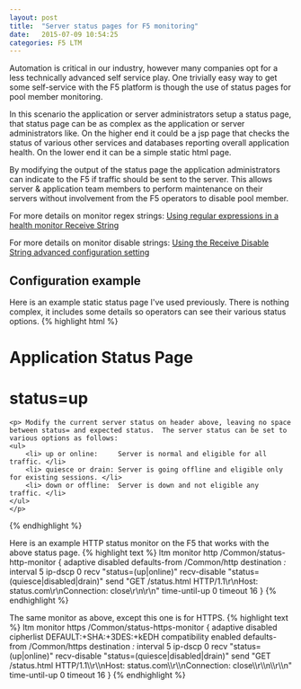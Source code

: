 ```yaml
---
layout: post
title:  "Server status pages for F5 monitoring"
date:   2015-07-09 10:54:25
categories: F5 LTM
---
```


Automation is critical in our industry, however many companies opt for a less technically advanced self service play.  One trivially easy way to get some self-service with the F5 platform is though the use of status pages for pool member monitoring.

In this scenario the application or server administrators setup a status page, that status page can be as complex as the application or server administrators like.  On the higher end it could be a jsp page that checks the status of various other services and databases reporting overall application health.  On the lower end it can be a simple static html page.

By modifying the output of the status page the application administrators can indicate to the F5 if traffic should be sent to the server.  This allows server & application team members to perform maintenance on their servers without involvement from the F5 operators to disable pool member.

For more details on monitor regex strings: [Using regular expressions in a health monitor Receive String](https://support.f5.com/kb/en-us/solutions/public/5000/900/sol5917.html)

For more details on monitor disable strings: [Using the Receive Disable String advanced configuration setting](https://support.f5.com/kb/en-us/solutions/public/12000/800/sol12818.html)


## Configuration example

Here is an example static status page I've used previously.  There is nothing complex, it includes some details so operators can see their various status options.
{% highlight html %}
<!DOCTYPE html>
<html lang="en">
  <head>
    <meta http-equiv="content-type" content="text/html; charset=UTF-8">
    <title> Application Status Page </title>
  </head>
  <body>
    <h1> Application Status Page </h1>
    <h1> status=up </h1>

    <p> Modify the current server status on header above, leaving no space between status= and expected status.  The server status can be set to various options as follows:
    <ul>
        <li> up or online:     Server is normal and eligible for all traffic. </li>
        <li> quiesce or drain: Server is going offline and eligible only for existing sessions. </li>
        <li> down or offline:  Server is down and not eligible any traffic. </li>
    </ul>
    </p>
  </body>
</html>
{% endhighlight %}

Here is an example HTTP status monitor on the F5 that works with the above status page.
{% highlight text %}
ltm monitor http /Common/status-http-monitor {
    adaptive disabled
    defaults-from /Common/http
    destination *:*
    interval 5
    ip-dscp 0
    recv "status=(up|online)"
    recv-disable "status=(quiesce|disabled|drain)"
    send "GET /status.html HTTP/1.1\\r\\nHost: status.com\\r\\nConnection: close\\r\\n\\r\\n"
    time-until-up 0
    timeout 16
}
{% endhighlight %}


The same monitor as above, except this one is for HTTPS.
{% highlight text %}
ltm monitor https /Common/status-https-monitor {
    adaptive disabled
    cipherlist DEFAULT:+SHA:+3DES:+kEDH
    compatibility enabled
    defaults-from /Common/https
    destination *:*
    interval 5
    ip-dscp 0
    recv "status=(up|online)"
    recv-disable "status=(quiesce|disabled|drain)"
    send "GET /status.html HTTP/1.1\\\\r\\\\nHost: status.com\\\\r\\\\nConnection: close\\\\r\\\\n\\\\r\\\\n"
    time-until-up 0
    timeout 16
}
{% endhighlight %}
